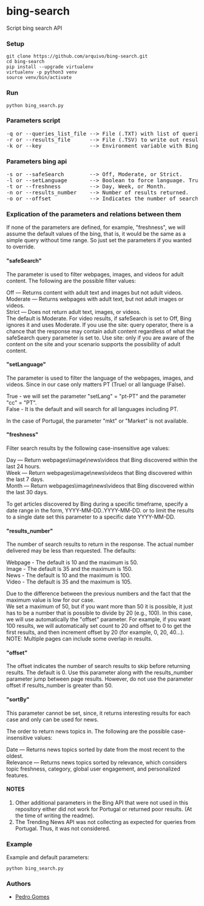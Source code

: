 
# bing-search
Script bing search API

### Setup

```
git clone https://github.com/arquivo/bing-search.git
cd bing-search
pip install --upgrade virtualenv
virtualenv -p python3 venv
source venv/bin/activate
```
### Run

```
python bing_search.py
```

### Parameters script

<pre>
-q or --queries_list_file --> File (.TXT) with list of queries to be performed. (e.g., "lisboa" or "fishing site:fishing.contoso.com").
-r or --results_file      --> File (.TSV) to write out results.
-k or --key               --> Environment variable with Bing Service Subscription Key.
</pre>

### Parameters bing api

<pre>
-s or --safeSearch        --> Off, Moderate, or Strict.
-l or --setLanguage       --> Boolean to force language. True (PT-PT), False (All languages).
-t or --freshness         --> Day, Week, or Month.
-n or --results_number    --> Number of results returned.
-o or --offset            --> Indicates the number of search results to skip before returning results.
</pre>

### Explication of the parameters and relations between them

If none of the parameters are defined, for example, "freshness", we will assume the default values of the bing, that is, it would be the same as a simple query without time range. So just set the parameters if you wanted to override.

#### "safeSearch"

The parameter is used to filter webpages, images, and videos for adult content. The following are the possible filter values:

Off — Returns content with adult text and images but not adult videos.<br>
Moderate — Returns webpages with adult text, but not adult images or videos.<br>
Strict — Does not return adult text, images, or videos.<br>
The default is Moderate. For video results, if safeSearch is set to Off, Bing ignores it and uses Moderate. If you use the site: query operator, there is a chance that the response may contain adult content regardless of what the safeSearch query parameter is set to. Use site: only if you are aware of the content on the site and your scenario supports the possibility of adult content.

#### "setLanguage"

The parameter is used to filter the language of the webpages, images, and videos. Since in our case only matters PT (True) or all language (False).

True - we will set the parameter "setLang" = "pt-PT" and the parameter "cc" = "PT".<br>
False - It is the default and will search for all languages including PT.<br>

In the case of Portugal, the parameter "mkt" or "Market" is not available.

#### "freshness" 

Filter search results by the following case-insensitive age values:

Day — Return webpages\image\news\videos that Bing discovered within the last 24 hours.<br>
Week — Return webpages\image\news\videos that Bing discovered within the last 7 days.<br>
Month — Return webpages\image\news\videos that Bing discovered within the last 30 days.<br>

To get articles discovered by Bing during a specific timeframe, specify a date range in the form, YYYY-MM-DD..YYYY-MM-DD. or to limit the results to a single date set this parameter to a specific date YYYY-MM-DD.

#### "results_number"
The number of search results to return in the response. The actual number delivered may be less than requested. The defaults:

Webpage - The default is 10 and the maximum is 50.<br>
Image - The default is 35 and the maximum is 150.<br>
News - The default is 10 and the maximum is 100.<br>
Video - The default is 35 and the maximum is 105.<br>

Due to the difference between the previous numbers and the fact that the maximum value is low for our case. <br>
We set a maximum of 50, but if you want more than 50 it is possible, it just has to be a number that is possible to divide by 20 (e.g., 100). In this case, we will use automatically the "offset" parameter. For example, if you want 100 results, we will automatically set count to 20 and offset to 0 to get the first results, and then increment offset by 20 (for example, 0, 20, 40...). NOTE: Multiple pages can include some overlap in results.

#### "offset"
The offset indicates the number of search results to skip before returning results. The default is 0. Use this parameter along with the results_number parameter jump between page results. However, do not use the parameter offset if results_number is greater than 50.

#### "sortBy"

This parameter cannot be set, since, it returns interesting results for each case and only can be used for news.

The order to return news topics in. The following are the possible case-insensitive values:

Date — Returns news topics sorted by date from the most recent to the oldest.<br>
Relevance — Returns news topics sorted by relevance, which considers topic freshness, category, global user engagement, and personalized features.<br>

#### NOTES

1. Other additional parameters in the Bing API that were not used in this repository either did not work for Portugal or returned poor results. (At the time of writing the readme).<br>
2. The Trending News API was not collecting as expected for queries from Portugal. Thus, it was not considered.

### Example

Example and default parameters:

```
python bing_search.py
```

### Authors

- [Pedro Gomes](pedro.gomes@fccn.pt)
